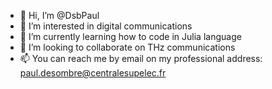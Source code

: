 - 👋 Hi, I’m @DsbPaul
- 👀 I’m interested in digital communications
- 🌱 I’m currently learning how to code in Julia language
- 💞️ I’m looking to collaborate on THz communications
- 📫 You can reach me by email on my professional address: paul.desombre@centralesupelec.fr

<!---
DsbPaul/DsbPaul is a ✨ special ✨ repository because its `README.md` (this file) appears on your GitHub profile.
You can click the Preview link to take a look at your changes.
--->
